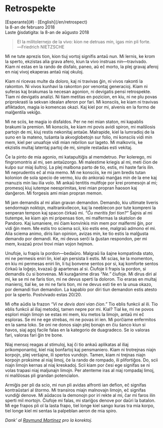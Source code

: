 Retrospekte
===========

<div class="center">[Esperante](#) · [English](/en/retrospect)</div>
<div class="center">la 8-an de februaro 2018</div>
<div class="center">Laste ĝisdatigita: la 8-an de aŭgusto 2018</div>

>El la militolernejo de la vivo: kion ne detruas min, igas min pli forte.<br>
>―Friedrich NIETZSCHE

Mi ne tute aprezis tion, kion tiuj vortoj signifis antaŭ nun. Mi lernis, ke krom la sperto,
ekzistas alia grava afero, kiun la vivo instruas nin—travivado. Kiam ni estas en la rando de
disfalo, paneo, aŭ eĉ morto, la plej gravaj aferoj en niaj vivoj ekaperas antaŭ niaj okuloj.

Kiam ni ricevas multe da doloro, kaj ni travivas ĝin, ni vivos rakonti la rakonton. Ni vivos kunhavi
la rakonton por venontaj generacioj. Kiam ni suferas kaj brakumas la necesan agonion, ni devigatis
pensi retrospekte. Tiam ni devigatis analizi. Ni tiam metitas en pozicion, en kiu, ni ne plu
povas priprokrasti la sekvan idealan aferon por fari. Mi konsciis, ke kiam ni travivas afliktadon,
magia io komencas okazi. Kaj kiel por mi, alvenis en la formo de malĝentila vekiĝo.

Mi ne sciis, ke magia io disfaldos. Per ne nei mian staton, mi kapablis brakumi la premion. Mi
konsciis, ke kiam mi povis avidi spiron, mi malŝlosis partojn de mi, kiuj restis nekonitaj
antaŭe. Malrapide, kiel la lumradioj de la suno en la mateno, tuŝanta la akvoglobetojn sur folio, mi
konsciis vidi min mem, kiel per unuafoje vidi mian rebrilon sur lageto. Mi malkovris, ke ekzistis
multaj latentaj partoj de mi, simple restadas esti vekitaj.

Ĉe la pinto de mia agonio, mi katapultiĝis al memdetruo. Per kolerego, mi fingromontris al mi, sen
antaŭzorgo. Mi malestime kriegis al mi, meti ĉion de kulpo sur miaj ŝultroj. La plej malbona parto
de tio, estis, mi haste faris ilin. Mi neprudentis eĉ al mia memo. Mi ne konsciis, ke mi jam bredis
tutan kolonion de sola specio de vermo, kiu do ankoraŭ manĝas min de la ene kaj manuzis min lau ilia
volo. Mi ankaŭ tentitis multfoje por krei promesojn al mi; promesoj kiuj iutempe neesprimitas,
krei mian propran ĥaoson kaj danĝeron. Mi forgesis ami mian propran memon.

Mi jam demandis al mi alian gravan demandon. Demando, kiu ultimate liveris sendormajn noktojn,
maltrankvilecon, kaj la neeblecon por tute kompreni la senperan tempon kaj spacon ĉirkaŭ mi.
_“Ĉu meritis fari tion?”_ Ŝajnis al mi tiutempe, ke kiam ajn mi pripensas tion, mi malfermas la
skatolon de Pandoro. Kaj iumaniere, mi ĉiam konvinkis min mem por malfermi ĝin, por vidi ĝin mem.
Me estis tro sciema scii, kio estis ene, malgraŭ admono el mi. Alia sciema animo, diris lian
opinion, avizas min, ke tio estis la malĝusta demando por demandi. Ke, mi devus serĉi la ĝustan
respondon, per mi mem, kvazaŭ provi trovi mian vojon hejmon.

Unufoje, iu frapis la pordon—bedaŭro. Malgraŭ lia ŝajne kompatinda stato, mi ne permesis eniri lin,
kiel ajn persista li estis. Mi scias, ke la momenton, en kiu mi permesas eniri lin, li tuj bonvene
sentos por si, kaj komforte sentos ĉirkaŭ la loĝejo, kvazaŭ ĝi apartenas al si. Ĉiufoje li frapis la
pordon, si demandis ĉu si bonvenas. Mi kuraĝanime diras _“Ne.”_ ĉiufoje. Mi dirus diri al mi, ke se
mi ne faris tion, mi ne devus sperti la doloron. Tio eraras en multaj manieroj, tial ke, se mi ne
faris tion, mi ne devus esti tie en la unua okazo, por demandi tiun demandon. La kapablo por diri
tiun demandon estis atesto por la sperto. Postvivado estas 20/20.

Mi ofte aŭdis la frazon _“Vi ne devis doni vian ĉion.”_ Tio eblis funkcii al ili. Tio eblis funkcii
al iliaj metodoj, tamen nepre por mi. Kial? Tial ke, mi ne povos esplori miajn limojn se estas mi
mem, kiu metos la limojn, antaŭ mi eĉ esploras. Se mi ne ege strebas, mi ne povas iri ien. Mi
porĉiame enfermitos en la sama loko. Se oni ne donos siajn plej bonajn en ĉiu ŝanco kiun si havos,
siaj agoj facile falas en la kategorio de duagradeco. Se io valoras fari, valoras fari ĝin tre
bone.

Niaj mensoj reagas al stimuloj, kaj ĉi tio ankaŭ aplikatas al iliaj prikomponantoj, kiel niaj
bonfartoj kaj pensmaniero. Kiam ni trotrejnas niajn korpojn, plej verŝajne, ili spertos
vundojn. Tamen, kiam ni trejnas niajn korpojn proksime al niaj limoj, ĉe la rando de rompado, ili
plifortiĝos. Do, scii niajn limojn kernas al niaj kreskadoj. Scii kiam por ĉesi ege signifas se ni
volas trapasi niaj maljunajn limojn. Per atenteme iras al niaj rompadaj limoj, ni malŝlosas pli
grandan potencialon.

Armiĝis per pli da scio, mi nun pli avidas alfronti ian defion, eĉ signifas kontraŭstari al
ŝtormo. Mi transiros miajn malnovajn limojn, eĉ signifas vundiĝi denove. Mi aŭdacos la demonojn por
iri rekte al mi, ĉar mi faros ilin sperti mil mortojn. Ĉiufoje mi falas, mi stariĝos denove por
daŭri la batalon. Mi ege frapos pli ol la lasta frapo, tiel longe kiel sango kuras tra mia korpo,
tiel longe kiel mi sentas la palpeblan aeron de mia spiro.

_Dank’ al [Raymund Martinez](https://zhaqenl.github.io) pro la korektoj._
